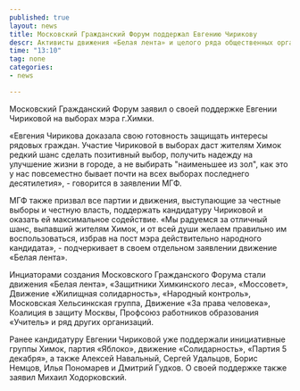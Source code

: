 ```yaml
---
published: true
layout: news
title: Московский Гражданский Форум поддержал Евгению Чирикову
descr: Активисты движения «Белая лента» и целого ряда общественных организаций, входящих в МГФ, призвали всех, выступающих за честные выборы и честную власть, оказать Чириковой максимальное содействие. 
time: "13:10"
tag: none
categories:
- news

---
```


Московский Гражданский Форум заявил о своей поддержке Евгении Чириковой на выборах мэра г.Химки. 

«Евгения Чирикова доказала свою готовность защищать интересы рядовых граждан. Участие Чириковой в выборах даст жителям Химок редкий шанс сделать позитивный выбор, получить надежду на улучшение жизни в городе, а не выбирать "наименьшее из зол", как это у нас повсеместно бывает почти на всех выборах последнего десятилетия», - говорится в заявлении МГФ.

МГФ также призвал все партии и движения, выступающие за честные выборы и честную власть, поддержать кандидатуру Чириковой и оказать ей максимальное содействие. «Мы радуемся за отличный шанс, выпавший жителям Химок, и от всей души желаем правильно им воспользоваться, избрав на пост мэра действительно народного кандидата», - подчеркивает в своем отдельном заявлении движение «Белая лента».

Инциаторами создания Московского Гражданского Форума стали движения «Белая лента», «Защитники Химкинского леса», «Моссовет», Движение «Жилищная солидарность», «Народный контроль», Московская Хельсинкская группа, Движение «За права человека», Коалиция в защиту Москвы, Профсоюз работников образования «Учитель» и ряд других организаций.

Ранее кандидатуру Евгении Чириковой уже поддержали инициативные группы Химок, партия «Яблоко», движение «Солидарность», «Партия 5 декабря», а также Алексей Навальный, Сергей Удальцов, Борис Немцов, Илья Пономарев и Дмитрий Гудков. О своей поддержке также заявил Михаил Ходорковский. 
